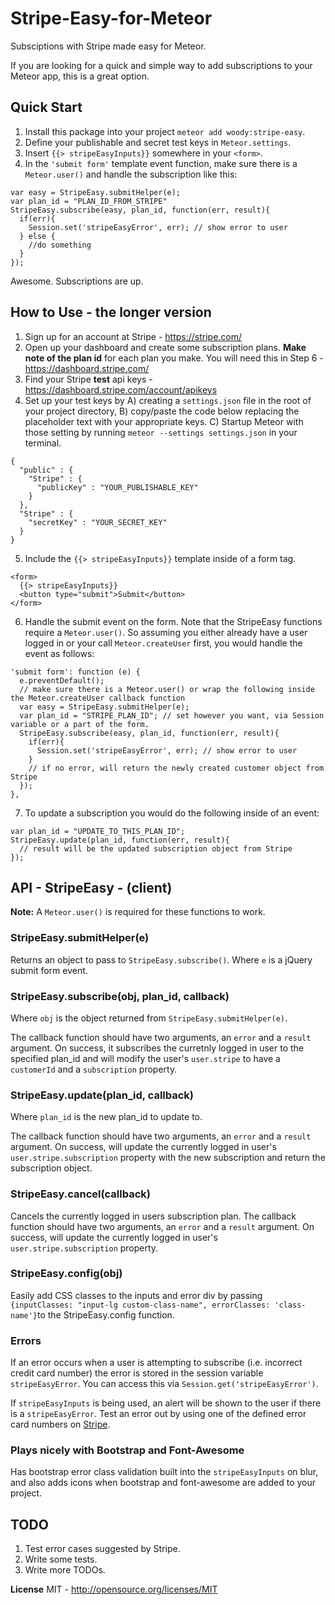 Stripe-Easy-for-Meteor
======================

Subsciptions with Stripe made easy for Meteor.

If you are looking for a quick and simple way to add subscriptions to your Meteor app, this is a great option.

## Quick Start

1. Install this package into your project `meteor add woody:stripe-easy`.
2. Define your publishable and secret test keys in `Meteor.settings`.
3. Insert `{{> stripeEasyInputs}}` somewhere in your `<form>`.
4. In the `'submit form'` template event function, make sure there is a `Meteor.user()` and handle the subscription like this:
```
var easy = StripeEasy.submitHelper(e);
var plan_id = "PLAN_ID_FROM_STRIPE"
StripeEasy.subscribe(easy, plan_id, function(err, result){
  if(err){
    Session.set('stripeEasyError', err); // show error to user
  } else {
    //do something
  }
});
```

Awesome. Subscriptions are up.


## How to Use - the longer version

1. Sign up for an account at Stripe - https://stripe.com/
2. Open up your dashboard and create some subscription plans. **Make note of the plan id** for each plan you make. You will need this in Step 6 - https://dashboard.stripe.com/
3. Find your Stripe **test** api keys - https://dashboard.stripe.com/account/apikeys
4. Set up your test keys by A) creating a `settings.json` file in the root of your project directory, B) copy/paste the code below replacing the placeholder text with your appropriate keys. C) Startup Meteor with those setting by running `meteor --settings settings.json` in your terminal.
```
{
  "public" : {
    "Stripe" : {
      "publicKey" : "YOUR_PUBLISHABLE_KEY"
    }
  },
  "Stripe" : {
    "secretKey" : "YOUR_SECRET_KEY"
  }
}
```
5. Include the `{{> stripeEasyInputs}}` template inside of a form tag.
```
<form>
  {{> stripeEasyInputs}}
  <button type="submit">Submit</button>
</form>
```
6. Handle the submit event on the form. Note that the StripeEasy functions require a `Meteor.user()`. So assuming you either already have a user logged in or your call `Meteor.createUser` first, you would handle the event as follows:
```
'submit form': function (e) {
  e.preventDefault();
  // make sure there is a Meteor.user() or wrap the following inside the Meteor.createUser callback function
  var easy = StripeEasy.submitHelper(e);
  var plan_id = "STRIPE_PLAN_ID"; // set however you want, via Session variable or a part of the form.
  StripeEasy.subscribe(easy, plan_id, function(err, result){
    if(err){
      Session.set('stripeEasyError', err); // show error to user
    }
    // if no error, will return the newly created customer object from Stripe
  });
},
```
7. To update a subscription you would do the following inside of an event:
```
var plan_id = "UPDATE_TO_THIS_PLAN_ID";
StripeEasy.update(plan_id, function(err, result){
  // result will be the updated subscription object from Stripe
});
```

## API - StripeEasy - (client)

**Note:** A `Meteor.user()` is required for these functions to work.

### StripeEasy.submitHelper(e)

Returns an object to pass to `StripeEasy.subscribe()`. Where `e` is a jQuery submit form event.

### StripeEasy.subscribe(obj, plan_id, callback)

Where `obj` is the object returned from `StripeEasy.submitHelper(e)`.

The callback function should have two arguments, an `error` and a `result` argument. On success, it subscribes the curretnly logged in user to the specified plan_id and will modify the user's `user.stripe` to have a `customerId` and a `subscription` property.

### StripeEasy.update(plan_id, callback)

Where `plan_id` is the new plan_id to update to.

The callback function should have two arguments, an `error` and a `result` argument. On success, will update the currently logged in user's `user.stripe.subscription` property with the new subscription and return the subscription object.

### StripeEasy.cancel(callback)

Cancels the currently logged in users subscription plan. The callback function should have two arguments, an `error` and a `result` argument. On success, will update the currently logged in user's `user.stripe.subscription` property.

### StripeEasy.config(obj)

Easily add CSS classes to the inputs and error div by passing `{inputClasses: "input-lg custom-class-name", errorClasses: 'class-name'}`to the StripeEasy.config function.

### Errors

If an error occurs when a user is attempting to subscribe (i.e. incorrect credit card number) the error is stored in the session variable `stripeEasyError`. You can access this via `Session.get('stripeEasyError')`.

If `stripeEasyInputs` is being used, an alert will be shown to the user if there is a `stripeEasyError`. Test an error out by using one of the defined error card numbers on [Stripe](https://stripe.com/docs/testing). 


### Plays nicely with Bootstrap and Font-Awesome

Has bootstrap error class validation built into the `stripeEasyInputs` on blur, and also adds icons when bootstrap and font-awesome are added to your project.

## TODO

1. Test error cases suggested by Stripe.
2. Write some tests.
3. Write more TODOs.

**License**
MIT - http://opensource.org/licenses/MIT
